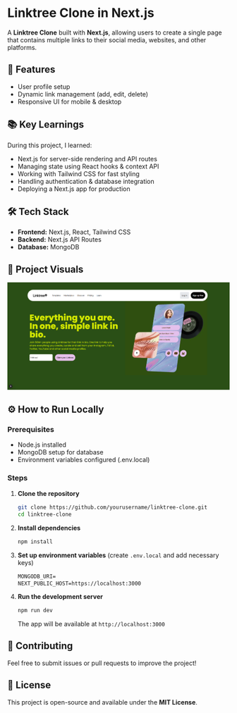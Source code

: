 # Linktree Clone in Next.js

A **Linktree Clone** built with **Next.js**, allowing users to create a single page that contains multiple links to their social media, websites, and other platforms.

## 🚀 Features
- User profile setup
- Dynamic link management (add, edit, delete)
- Responsive UI for mobile & desktop

## 📚 Key Learnings
During this project, I learned:
- Next.js for server-side rendering and API routes
- Managing state using React hooks & context API
- Working with Tailwind CSS for fast styling
- Handling authentication & database integration
- Deploying a Next.js app for production

## 🛠️ Tech Stack
- **Frontend:** Next.js, React, Tailwind CSS
- **Backend:** Next.js API Routes
- **Database:** MongoDB

## 📸 Project Visuals
![Linktree Clone Preview](./public/linktreeclone.png)

## ⚙️ How to Run Locally

### Prerequisites
- Node.js installed
- MongoDB setup for database
- Environment variables configured (.env.local)

### Steps
1. **Clone the repository**
   ```sh
   git clone https://github.com/yourusername/linktree-clone.git
   cd linktree-clone
   ```

2. **Install dependencies**
   ```sh
   npm install
   ```

3. **Set up environment variables** (create `.env.local` and add necessary keys)
   ```env
   MONGODB_URI=
   NEXT_PUBLIC_HOST=https://localhost:3000
   ```

4. **Run the development server**
   ```sh
   npm run dev
   ```
   The app will be available at `http://localhost:3000`



## 🤝 Contributing
Feel free to submit issues or pull requests to improve the project!

## 📜 License
This project is open-source and available under the **MIT License**.
